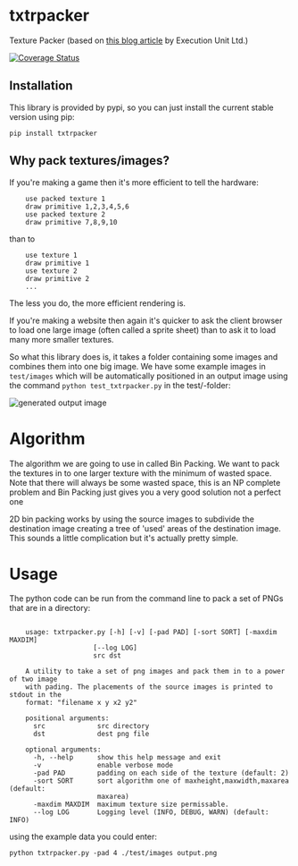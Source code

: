 # txtrpacker

Texture Packer (based on [this blog article](http://www.executionunit.com/blog/2013/04/12/python-script-to-build-a-texture-page-or-sprite-sheet/) by Execution Unit Ltd.)

[![Coverage Status](https://coveralls.io/repos/github/brean/python-txtrpacker/badge.svg?branch=master)](https://coveralls.io/github/brean/python-txtrpacker?branch=master)

## Installation

This library is provided by pypi, so you can just install the current stable version using pip:
```
pip install txtrpacker
```

## Why pack textures/images?
If you're making a game then it's more efficient to tell the hardware:

```
    use packed texture 1
    draw primitive 1,2,3,4,5,6
    use packed texture 2
    draw primitive 7,8,9,10
```

than to

```
    use texture 1
    draw primitive 1
    use texture 2
    draw primitive 2
    ...
```

The less you do, the more efficient rendering is.

If you're making a website then again it's quicker to ask the client browser to load one large image (often called a sprite sheet) than to ask it to load many more smaller textures.

So what this library does is, it takes a folder containing some images and combines them into one big image. We have some example images in `test/images` which will be automatically positioned in an output image using the command `python test_txtrpacker.py` in the test/-folder:

![generated output image](https://raw.githubusercontent.com/brean/txtrpacker/v0.0.2/docs/images/out.png)


# Algorithm 
The algorithm we are going to use in called Bin Packing. We want to pack the textures in to one larger texture with the minimum of wasted space. Note that there will always be some wasted space, this is an NP complete problem and Bin Packing just gives you a very good solution not a perfect one

2D bin packing works by using the source images to subdivide the destination image creating a tree of 'used' areas of the destination image. This sounds a little complication but it's actually pretty simple.


# Usage
The python code can be run from the command line to pack a set of PNGs that are in a directory:

```

    usage: txtrpacker.py [-h] [-v] [-pad PAD] [-sort SORT] [-maxdim MAXDIM]
                     [--log LOG]
                     src dst

    A utility to take a set of png images and pack them in to a power of two image
    with pading. The placements of the source images is printed to stdout in the
    format: "filename x y x2 y2"

    positional arguments:
      src             src directory
      dst             dest png file

    optional arguments:
      -h, --help      show this help message and exit
      -v              enable verbose mode
      -pad PAD        padding on each side of the texture (default: 2)
      -sort SORT      sort algorithm one of maxheight,maxwidth,maxarea (default:
                      maxarea)
      -maxdim MAXDIM  maximum texture size permissable.
      --log LOG       Logging level (INFO, DEBUG, WARN) (default: INFO)

```

using the example data you could enter:

```
python txtrpacker.py -pad 4 ./test/images output.png
```
